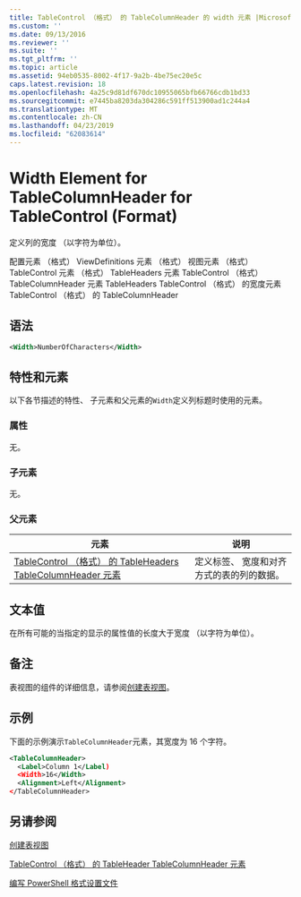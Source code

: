 ```yaml
---
title: TableControl （格式） 的 TableColumnHeader 的 width 元素 |Microsoft Docs
ms.custom: ''
ms.date: 09/13/2016
ms.reviewer: ''
ms.suite: ''
ms.tgt_pltfrm: ''
ms.topic: article
ms.assetid: 94eb0535-8002-4f17-9a2b-4be75ec20e5c
caps.latest.revision: 18
ms.openlocfilehash: 4a25c9d81df670dc10955065bfb66766cdb1bd33
ms.sourcegitcommit: e7445ba8203da304286c591ff513900ad1c244a4
ms.translationtype: MT
ms.contentlocale: zh-CN
ms.lasthandoff: 04/23/2019
ms.locfileid: "62083614"
---
```

# <a name="width-element-for-tablecolumnheader-for-tablecontrol-format"></a>Width Element for TableColumnHeader for TableControl (Format)

定义列的宽度 （以字符为单位）。

配置元素 （格式） ViewDefinitions 元素 （格式） 视图元素 （格式） TableControl 元素 （格式） TableHeaders 元素 TableControl （格式） TableColumnHeader 元素 TableHeaders TableControl （格式） 的宽度元素TableControl （格式） 的 TableColumnHeader

## <a name="syntax"></a>语法

```xml
<Width>NumberOfCharacters</Width>
```

## <a name="attributes-and-elements"></a>特性和元素

以下各节描述的特性、 子元素和父元素的`Width`定义列标题时使用的元素。

### <a name="attributes"></a>属性

无。

### <a name="child-elements"></a>子元素

无。

### <a name="parent-elements"></a>父元素

|元素|说明|
|-------------|-----------------|
|[TableControl （格式） 的 TableHeaders TableColumnHeader 元素](./tablecolumnheader-element-format.md)|定义标签、 宽度和对齐方式的表的列的数据。|

## <a name="text-value"></a>文本值

在所有可能的当指定的显示的属性值的长度大于宽度 （以字符为单位）。

## <a name="remarks"></a>备注

表视图的组件的详细信息，请参阅[创建表视图](./creating-a-table-view.md)。

## <a name="example"></a>示例

下面的示例演示`TableColumnHeader`元素，其宽度为 16 个字符。

```xml
<TableColumnHeader>
  <Label>Column 1</Label)
  <Width>16</Width>
  <Alignment>Left</Alignment>
</TableColumnHeader>
```

## <a name="see-also"></a>另请参阅

[创建表视图](./creating-a-table-view.md)

[TableControl （格式） 的 TableHeader TableColumnHeader 元素](./tablecolumnheader-element-format.md)

[编写 PowerShell 格式设置文件](./writing-a-powershell-formatting-file.md)
